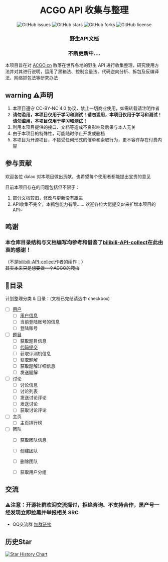 <h1 align="center">ACGO API 收集与整理</h1>
<p align="center" class="shields">
    <a href="https://github.com/xiaosuyyds/ACGO-API-collect/issues" style="text-decoration:none">
        <img src="https://img.shields.io/github/issues/xiaosuyyds/ACGO-API-collect.svg" alt="GitHub issues"/>
    </a>
    <a href="https://github.com/xiaosuyyds/ACGO-API-collect/stargazers" style="text-decoration:none" >
        <img src="https://img.shields.io/github/stars/xiaosuyyds/ACGO-API-collect.svg" alt="GitHub stars"/>
    </a>
    <a href="https://github.com/xiaosuyyds/ACGO-API-collect/network" style="text-decoration:none" >
        <img src="https://img.shields.io/github/forks/xiaosuyyds/ACGO-API-collect.svg" alt="GitHub forks"/>
    </a>
    <!--
    <a href="https://github.com/xiaosuyyds/ACGO-API-collect/actions">
        <img src="https://img.shields.io/github/actions/workflow/status/xiaosuyyds/ACGO-API-collect/vuepress-deploy.yml">
    </a>
    -->
    <a href="https://github.com/xiaosuyyds/ACGO-API-collect/blob/master/LICENSE" style="text-decoration:none" >
        <img src="https://img.shields.io/badge/License-CC%20BY--NC%204.0-lightgrey.svg" alt="GitHub license"/>
    </a>
</p>

<!--
<p align="center" class="trendshift">
  <a href="https://trendshift.io/repositories/3218" target="_blank">
    <img src="https://trendshift.io/api/badge/repositories/3218" alt="xiaosuyyds%2FACGO-API-collect | Trendshift" style="width: 250px; height: 55px;" width="250" height="55"/>
  </a>
</p>
-->

<h3 align="center">野生API文档</h3>
<h3 align="center">不断更新中....</h3>

本项目旨在对 [ACGO.cn](https://www.acgo.cn/) 散落在世界各地的野生 API 进行收集整理，研究使用方法并对其进行说明，运用了黑箱法、控制变量法、代码逆向分析、拆包及反编译法、网络抓包法等研究办法

## warning ⚠️声明

1. 本项目遵守 CC-BY-NC 4.0 协议，禁止一切商业使用，如需转载请注明作者
2. **请勿滥用，本项目仅用于学习和测试！请勿滥用，本项目仅用于学习和测试！请勿滥用，本项目仅用于学习和测试！**
3. 利用本项目提供的接口、文档等造成不良影响及后果与本人无关
4. 由于本项目的特殊性，可能随时停止开发或删档
5. 本项目为开源项目，不接受任何形式的催单和索取行为，更不容许存在付费内容

## 参与贡献

欢迎各位 dalao 对本项目做出贡献，也希望每个使用者都能提出宝贵的意见

目前本项目存在的问题包括但不限于：

1. 部分文档较旧，修改与更新没有跟进
2. API收集不完全，本抓包能力有限…… 欢迎各位大佬提交pr来扩增本项目的API~

## 鸣谢

### 本仓库目录结构与文档编写均参考和借鉴了[bilibili-API-collect](https://github.com/SocialSisterYi/bilibili-API-collect)在此由衷的感谢！
（不是[bilibili-API-collect](https://github.com/SocialSisterYi/bilibili-API-collect)作者的续作！）\
~~其实本来只是想要做一个ACGO的爬虫~~

## 🍴目录

计划整理分类 & 目录：(文档已完结请选中 checkbox)
- [ ] [用户](docs/user)
    - [ ] [用户信息](docs/user/user_info.md)
    - [ ] 当前登陆账号的信息
    - [ ] 登陆账号
- [ ] [题目](docs/question)
    - [ ] 获取题目信息
    - [ ] [代码提交](docs/question/submit_code.md)
    - [ ] 获取评测机信息
    - [ ] 获取题解
    - [ ] 获取题解详细信息
    - [ ] 发送题解
- [ ] 讨论
    - [ ] 讨论信息
    - [ ] 讨论列表
    - [ ] 发送讨论评论
    - [ ] 发送讨论
    - [ ] 获取讨论评论
- [ ] 主页
    - [ ] 主页排行榜
- [ ] 团队
    - [ ] 获取团队信息
    - [ ] 创建团队
    - [ ] 删除团队
    - [ ] 获取用户分组
    

     
## 交流
### ⚠注意：开源社群欢迎交流探讨，拒绝咨询、不支持合作，黑产号一经发现立即拉黑并举报相关 SRC
 - QQ交流群 [加群链接](http://qm.qq.com/cgi-bin/qm/qr?_wv=1027&k=m7l22Rbe39Jpoe2MVwZBdR1GNJFCTSGO&authKey=qwwomxgR8Nudz7uVnuEj3R9mphn6%2FEVzMZ%2FviimtZKimuaJjdqsat%2FHbYuuvLNdN&noverify=0&group_code=830159613)

## 历史Star

[![Star History Chart](https://api.star-history.com/svg?repos=xiaosuyyds/ACGO-API-collect&type=Date)](https://star-history.com/#xiaosuyyds/ACGO-API-collect&Date)

